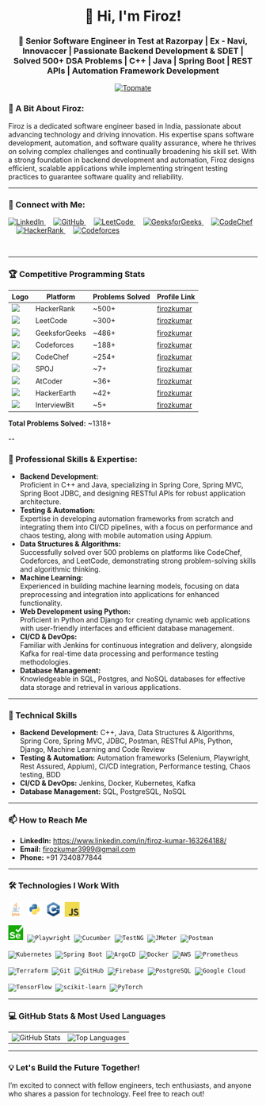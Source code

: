 <h1 align="center">👋 Hi, I'm Firoz!</h1>
<h3 align="center">
  🚀 Senior Software Engineer in Test at Razorpay | Ex - Navi, Innovaccer  
  | Passionate Backend Development & SDET | Solved 500+ DSA Problems  
  | C++ | Java | Spring Boot | REST APIs | Automation Framework Development  
</h3>
<p align="center">
  <a href="https://topmate.io/firoz_kumar" target="_blank">
    <img src="https://img.shields.io/badge/Connect%20with%20me%20on-Topmate-blue?style=for-the-badge&logo=data:image/svg+xml;base64,PHN2ZyBmaWxsPSIjZmZmIiB2aWV3Qm94PSIwIDAgMjQgMjQiIHhtbG5zPSJodHRwOi8vd3d3LnczLm9yZy8yMDAwL3N2ZyI+PHBhdGggZD0iTTEyIDJDNi40OCAyIDIgNi40OCAyIDEyczQuNDggMTAgMTAgMTAgMTAtNC40OCAxMC0xMFMxNy41MiAyIDEyIDJ6bTAgM2M1LjUyIDAgNyA1LjYyIDcgN3MtMS40OCA3LTcgNy03LTUuNjItNy03IDEuNDgtNyA3LTd6bTAgMy4yN2MtMi4zIDAtNC4xOCAxLjg4LTQuMTggNC4yMnMxLjg4IDQuMjIgNC4xOCA0LjIyIDQuMTgtMS44OCA0LjE4LTQuMjItMS44OC00LjIyLTQuMTgtNC4yMnoiLz48L3N2Zz4=" alt="Topmate" height="28"/>
  </a>
</p>


### 🌟 A Bit About Firoz:
Firoz is a dedicated software engineer based in India, passionate about advancing technology and driving innovation. His expertise spans software development, automation, and software quality assurance, where he thrives on solving complex challenges and continually broadening his skill set. With a strong foundation in backend development and automation, Firoz designs efficient, scalable applications while implementing stringent testing practices to guarantee software quality and reliability.

---

### 🔗 Connect with Me:

<p align="left">
  <a href="https://www.linkedin.com/in/firoz-kumar-163264188/" title="LinkedIn">
    <img alt="LinkedIn" height="40" src="https://cdn.jsdelivr.net/gh/devicons/devicon/icons/linkedin/linkedin-original.svg" />
  </a>&nbsp;&nbsp;&nbsp;
  <a href="https://github.com/Firoz-Thakur" title="GitHub">
    <img alt="GitHub" height="40" src="https://cdn.jsdelivr.net/gh/devicons/devicon/icons/github/github-original.svg" />
  </a>&nbsp;&nbsp;&nbsp;
  <a href="https://leetcode.com/u/FirozMars/" title="LeetCode">
    <img alt="LeetCode" height="40" src="https://upload.wikimedia.org/wikipedia/commons/1/19/LeetCode_logo_black.png" />
  </a>&nbsp;&nbsp;&nbsp;
  <a href="https://www.geeksforgeeks.org/user/firoz_kumar/" title="GeeksforGeeks">
    <img alt="GeeksforGeeks" height="40" src="https://upload.wikimedia.org/wikipedia/commons/4/43/GeeksforGeeks.svg" />
  </a>&nbsp;&nbsp;&nbsp;
  <a href="https://www.codechef.com/users/firozzz" title="CodeChef">
    <img alt="CodeChef" height="40" src="https://s3.amazonaws.com/codechef_shared/sites/all/themes/abessive/cc-logo.png" />
  </a>&nbsp;&nbsp;&nbsp;
  <a href="https://www.hackerrank.com/firozbhaikardar1" title="HackerRank">
    <img alt="HackerRank" height="40" src="https://upload.wikimedia.org/wikipedia/commons/6/65/HackerRank_logo.png" />
  </a>&nbsp;&nbsp;&nbsp;
  <a href="https://codeforces.com/profile/__t___l__e__" title="Codeforces">
    <img alt="Codeforces" height="40" src="https://sta.codeforces.com/s/59502/images/codeforces-logo-with-telegram.png" />
  </a>
</p>
<br clear="left"/>

---

### 🏆 Competitive Programming Stats

| Logo | Platform       | Problems Solved | Profile Link                                         |
|------|----------------|-----------------|------------------------------------------------------|
| <img src="https://upload.wikimedia.org/wikipedia/commons/6/65/HackerRank_logo.png" height="30"> | HackerRank     | ~500+            | [firozkumar](https://www.hackerrank.com/firozbhaikardar1) |
| <img src="https://upload.wikimedia.org/wikipedia/commons/1/19/LeetCode_logo_black.png" height="30"> | LeetCode       | ~300+           | [firozkumar](https://leetcode.com/u/FirozMars/)       |
| <img src="https://upload.wikimedia.org/wikipedia/commons/4/43/GeeksforGeeks.svg" height="30"> | GeeksforGeeks  | ~486+           | [firozkumar](https://www.geeksforgeeks.org/user/firoz_kumar/) |
| <img src="https://sta.codeforces.com/s/59502/images/codeforces-logo-with-telegram.png" height="30"> | Codeforces     | ~188+            | [firozkumar](https://codeforces.com/profile/__t___l__e__) |
| <img src="https://s3.amazonaws.com/codechef_shared/sites/all/themes/abessive/cc-logo.png" height="30"> | CodeChef       | ~254+            | [firozkumar](https://www.codechef.com/users/firozzz)     |
| <img src="https://upload.wikimedia.org/wikipedia/commons/7/7a/SPOJ.png" height="30"> | SPOJ           | ~7+             | [firozkumar](https://www.spoj.com/users/firoz233/)      |
| <img src="https://atcoder.jp/public/img/atcoder.png" height="30"> | AtCoder        | ~36+             | [firozkumar](https://atcoder.jp/users/Firoz_bhai)     |
| <img src="https://upload.wikimedia.org/wikipedia/commons/e/e8/HackerEarth_logo.png" height="30"> | HackerEarth    | ~42+            | [firozkumar](https://www.hackerearth.com/@firozbhai/)  |
| <img src="https://assets.interviewbit.com/assets/logo-216ce041c1be9621dd902fd6c3c54e13.svg" height="30"> | InterviewBit | ~5+ | [firozkumar](https://www.interviewbit.com/profile/firoz-bhai-kardar/) |

**Total Problems Solved:** ~1318+

--

### 🧠 Professional Skills & Expertise:

- **Backend Development:**  
  Proficient in C++ and Java, specializing in Spring Core, Spring MVC, Spring Boot JDBC, and designing RESTful APIs for robust application architecture.
- **Testing & Automation:**  
  Expertise in developing automation frameworks from scratch and integrating them into CI/CD pipelines, with a focus on performance and chaos testing, along with mobile automation using Appium.
- **Data Structures & Algorithms:**  
  Successfully solved over 500 problems on platforms like CodeChef, Codeforces, and LeetCode, demonstrating strong problem-solving skills and algorithmic thinking.
- **Machine Learning:**  
  Experienced in building machine learning models, focusing on data preprocessing and integration into applications for enhanced functionality.
- **Web Development using Python:**  
  Proficient in Python and Django for creating dynamic web applications with user-friendly interfaces and efficient database management.
- **CI/CD & DevOps:**  
  Familiar with Jenkins for continuous integration and delivery, alongside Kafka for real-time data processing and performance testing methodologies.
- **Database Management:**  
  Knowledgeable in SQL, Postgres, and NoSQL databases for effective data storage and retrieval in various applications.

---

### 🧠 Technical Skills

- **Backend Development:** C++, Java, Data Structures & Algorithms, Spring Core, Spring MVC, JDBC, Postman, RESTful APIs, Python, Django, Machine Learning and Code Review  
- **Testing & Automation:** Automation frameworks (Selenium, Playwright, Rest Assured, Appium), CI/CD integration, Performance testing, Chaos testing, BDD  
- **CI/CD & DevOps:** Jenkins, Docker, Kubernetes, Kafka  
- **Database Management:** SQL, PostgreSQL, NoSQL

---

### 📫 How to Reach Me

- **LinkedIn:** https://www.linkedin.com/in/firoz-kumar-163264188/  
- **Email:** firozkumar3999@gmail.com  
- **Phone:** +91 7340877844

---
### 🛠️ Technologies I Work With

<!-- Languages -->
<code><img height="30" src="https://raw.githubusercontent.com/github/explore/main/topics/java/java.png" alt="Java"></code>&nbsp;
<code><img height="30" src="https://raw.githubusercontent.com/github/explore/main/topics/python/python.png" alt="Python"></code>&nbsp;
<code><img height="30" src="https://raw.githubusercontent.com/github/explore/main/topics/cpp/cpp.png" alt="C++"></code>&nbsp;
<code><img height="30" src="https://raw.githubusercontent.com/github/explore/main/topics/javascript/javascript.png" alt="JavaScript"></code>&nbsp;

<!-- SDET / QA Automation -->
<code><img height="30" src="https://raw.githubusercontent.com/github/explore/main/topics/selenium/selenium.png" alt="Selenium"></code>&nbsp;
<code><img height="30" src="https://playwright.dev/img/playwright-logo.svg" alt="Playwright"></code>&nbsp;
<code><img height="30" src="https://upload.wikimedia.org/wikipedia/commons/6/6f/Cucumber.png" alt="Cucumber"></code>&nbsp;
<code><img height="30" src="https://static.javadoc.io/org.testng/testng/6.9.10/org/testng/images/testng_logo.png" alt="TestNG"></code>&nbsp;
<code><img height="30" src="https://cdn.worldvectorlogo.com/logos/apache-jmeter.svg" alt="JMeter"></code>&nbsp;
<code><img height="30" src="https://upload.wikimedia.org/wikipedia/commons/6/6c/Postman_(software).png" alt="Postman"></code>&nbsp;

<!-- DevOps -->
<code><img height="30" src="https://upload.wikimedia.org/wikipedia/commons/3/39/Kubernetes_logo_without_workmark.svg" alt="Kubernetes"></code>&nbsp;
<code><img height="30" src="https://upload.wikimedia.org/wikipedia/commons/4/44/Spring_Framework_Logo_2018.svg" alt="Spring Boot"></code>&nbsp;
<code><img height="30" src="https://upload.wikimedia.org/wikipedia/commons/b/b6/Argo-logo-full-color.png" alt="ArgoCD"></code>&nbsp;
<code><img height="30" src="https://upload.wikimedia.org/wikipedia/commons/4/4e/Docker_%28container_engine%29_logo.svg" alt="Docker"></code>&nbsp;
<code><img height="30" src="https://upload.wikimedia.org/wikipedia/commons/9/93/Amazon_Web_Services_Logo.svg" alt="AWS"></code>&nbsp;
<code><img height="30" src="https://upload.wikimedia.org/wikipedia/commons/3/3b/Prometheus_software_logo.svg" alt="Prometheus"></code>&nbsp;

<!-- Software Development -->
<code><img height="30" src="https://upload.wikimedia.org/wikipedia/commons/d/d5/Terraform_Logo.svg" alt="Terraform"></code>&nbsp;
<code><img height="30" src="https://upload.wikimedia.org/wikipedia/commons/e/e0/Git-logo.svg" alt="Git"></code>&nbsp;
<code><img height="30" src="https://upload.wikimedia.org/wikipedia/commons/9/91/Octicons-mark-github.svg" alt="GitHub"></code>&nbsp;
<code><img height="30" src="https://upload.wikimedia.org/wikipedia/commons/3/33/Firebase_Logo.svg" alt="Firebase"></code>&nbsp;
<code><img height="30" src="https://upload.wikimedia.org/wikipedia/commons/2/29/Postgresql_elephant.svg" alt="PostgreSQL"></code>&nbsp;
<code><img height="30" src="https://upload.wikimedia.org/wikipedia/commons/0/01/Google-cloud-platform.svg" alt="Google Cloud"></code>&nbsp;

<!-- AI / Data Science -->
<code><img height="30" src="https://upload.wikimedia.org/wikipedia/commons/2/20/TensorFlow_logo.svg" alt="TensorFlow"></code>&nbsp;
<code><img height="30" src="https://upload.wikimedia.org/wikipedia/commons/0/05/Scikit_learn_logo_small.svg" alt="scikit-learn"></code>&nbsp;
<code><img height="30" src="https://upload.wikimedia.org/wikipedia/commons/1/1b/PyTorch_logo_icon.svg" alt="PyTorch"></code>&nbsp;

---

### 💻 GitHub Stats & Most Used Languages

<table>
  <tr>
    <td><img src="https://github-readme-stats.vercel.app/api?username=Firoz-Thakur&include_all_commits=true&theme=radical" width="350" alt="GitHub Stats"/></td>
    <td><img src="https://github-readme-stats.vercel.app/api/top-langs/?username=Firoz-Thakur&layout=compact&theme=radical" width="260" alt="Top Languages"/></td>
  </tr>
</table>

---

### 💡 Let's Build the Future Together!

I’m excited to connect with fellow engineers, tech enthusiasts, and anyone who shares a passion for technology. Feel free to reach out!
